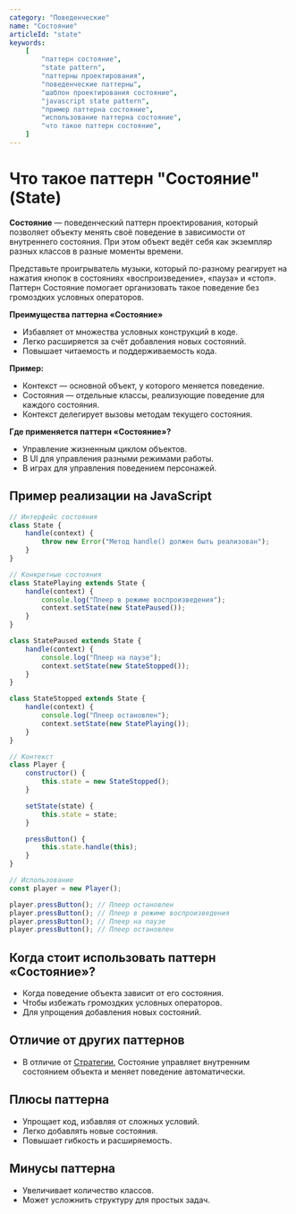 ```yaml
---
category: "Поведенческие"
name: "Состояние"
articleId: "state"
keywords:
    [
        "паттерн состояние",
        "state pattern",
        "паттерны проектирования",
        "поведенческие паттерны",
        "шаблон проектирования состояние",
        "javascript state pattern",
        "пример паттерна состояние",
        "использование паттерна состояние",
        "что такое паттерн состояние",
    ]
---
```


# Что такое паттерн **"Состояние"** (State)

**Состояние** — поведенческий паттерн проектирования, который позволяет объекту менять своё поведение в зависимости от внутреннего состояния. При этом объект ведёт себя как экземпляр разных классов в разные моменты времени.

Представьте проигрыватель музыки, который по-разному реагирует на нажатия кнопок в состояниях «воспроизведение», «пауза» и «стоп». Паттерн Состояние помогает организовать такое поведение без громоздких условных операторов.

**Преимущества паттерна «Состояние»**

- Избавляет от множества условных конструкций в коде.
- Легко расширяется за счёт добавления новых состояний.
- Повышает читаемость и поддерживаемость кода.

**Пример:**

- Контекст — основной объект, у которого меняется поведение.
- Состояния — отдельные классы, реализующие поведение для каждого состояния.
- Контекст делегирует вызовы методам текущего состояния.

**Где применяется паттерн «Состояние»?**

- Управление жизненным циклом объектов.
- В UI для управления разными режимами работы.
- В играх для управления поведением персонажей.

## Пример реализации на JavaScript

```javascript
// Интерфейс состояния
class State {
    handle(context) {
        throw new Error("Метод handle() должен быть реализован");
    }
}

// Конкретные состояния
class StatePlaying extends State {
    handle(context) {
        console.log("Плеер в режиме воспроизведения");
        context.setState(new StatePaused());
    }
}

class StatePaused extends State {
    handle(context) {
        console.log("Плеер на паузе");
        context.setState(new StateStopped());
    }
}

class StateStopped extends State {
    handle(context) {
        console.log("Плеер остановлен");
        context.setState(new StatePlaying());
    }
}

// Контекст
class Player {
    constructor() {
        this.state = new StateStopped();
    }

    setState(state) {
        this.state = state;
    }

    pressButton() {
        this.state.handle(this);
    }
}

// Использование
const player = new Player();

player.pressButton(); // Плеер остановлен
player.pressButton(); // Плеер в режиме воспроизведения
player.pressButton(); // Плеер на паузе
player.pressButton(); // Плеер остановлен
```

## Когда стоит использовать паттерн «Состояние»?

- Когда поведение объекта зависит от его состояния.
- Чтобы избежать громоздких условных операторов.
- Для упрощения добавления новых состояний.

## Отличие от других паттернов

- В отличие от [Стратегии]({{strategy}}), Состояние управляет внутренним состоянием объекта и меняет поведение автоматически.

## Плюсы паттерна

- Упрощает код, избавляя от сложных условий.
- Легко добавлять новые состояния.
- Повышает гибкость и расширяемость.

## Минусы паттерна

- Увеличивает количество классов.
- Может усложнить структуру для простых задач.
